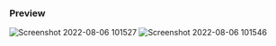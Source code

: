 ### Preview
![Screenshot 2022-08-06 101527](https://user-images.githubusercontent.com/56962807/183231483-ac36cfda-1231-4652-b5f9-e13d809c3091.png)
![Screenshot 2022-08-06 101546](https://user-images.githubusercontent.com/56962807/183231476-c7201e66-0978-4590-a815-d4c8613a5c6d.png)


